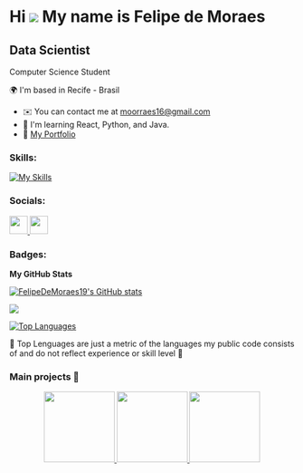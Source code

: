 Hi ![](https://user-images.githubusercontent.com/18350557/176309783-0785949b-9127-417c-8b55-ab5a4333674e.gif) My name is Felipe de Moraes
=====================================================================================================================================
Data Scientist
--------------------
Computer Science Student

🌍  I'm based in Recife - Brasil
* ✉️  You can contact me at [moorraes16@gmail.com](mailto:moorraes16@gmail.com)
* 🧠  I'm learning React, Python, and Java.
* 🚀  [My Portfolio](https://github.com/FelipeDeMoraes19/portfolio)

### Skills:
[![My Skills](https://skillicons.dev/icons?i=react,python,java,html,css,js)](https://skillicons.dev)

### Socials:

<p align="left">
  <a href="https://www.github.com/FelipeDeMoraes19" target="_blank" rel="noreferrer"> 
    <img src="https://raw.githubusercontent.com/danielcranney/readme-generator/main/public/icons/socials/github.svg" width="32" height="32" />
  </a>
  <a href="https://www.linkedin.com/in/felipe-moraes-48249026b" target="_blank" rel="noreferrer"> 
    <img src="https://raw.githubusercontent.com/danielcranney/readme-generator/main/public/icons/socials/linkedin.svg" width="32" height="32" />
  </a>
</p>

### Badges:

<b>My GitHub Stats</b>

<a href="https://github.com/FelipeDeMoraes19"><img src="https://github-readme-stats.vercel.app/api?username=FelipeDeMoraes19&show_icons=true&hide=&count_private=true&title_color=0891b2&text_color=ffffff&icon_color=0891b2&bg_color=1c1917&hide_border=true&show_icons=true" alt="FelipeDeMoraes19's GitHub stats" /></a>

<a href="https://github.com/FelipeDeMoraes19"><img src="https://github-readme-streak-stats.herokuapp.com/?user=FelipeDeMoraes19&stroke=ffffff&background=1c1917&ring=0891b2&fire=0891b2&currStreakNum=ffffff&currStreakLabel=0891b2&sideNums=ffffff&sideLabels=ffffff&dates=ffffff&hide_border=true" /></a>

<a href="https://github.com/FelipeDeMoraes19" align="left"><img src="https://github-readme-stats.vercel.app/api/top-langs/?username=FelipeDeMoraes19&langs_count=10&title_color=0891b2&text_color=ffffff&icon_color=0891b2&bg_color=1c1917&hide_border=true&locale=en&custom_title=Top%20Languages" alt="Top Languages" /></a>

🛑 Top Lenguages are just a metric of the languages my public code consists of and do not reflect experience or skill level 🛑

### Main projects 🚀

<p align="center">
  <a href="https://github.com/FelipeDeMoraes19/task-automation">
    <img height="125em" src="https://github-readme-stats.vercel.app/api/pin/?username=FelipeDeMoraes19&repo=task-automation&theme=gruvbox"/>
  </a>
  <a href="https://github.com/FelipeDeMoraes19/Calculator-Project">
    <img height="125em" src="https://github-readme-stats.vercel.app/api/pin/?username=FelipeDeMoraes19&repo=Calculator-Project&theme=gruvbox"/>
  </a>
<a href="https://github.com/FelipeDeMoraes19/employee-hub">
    <img height="125em" src="https://github-readme-stats.vercel.app/api/pin/?username=FelipeDeMoraes19&repo=employee-hub&theme=gruvbox"/>
  </a>
</p>
